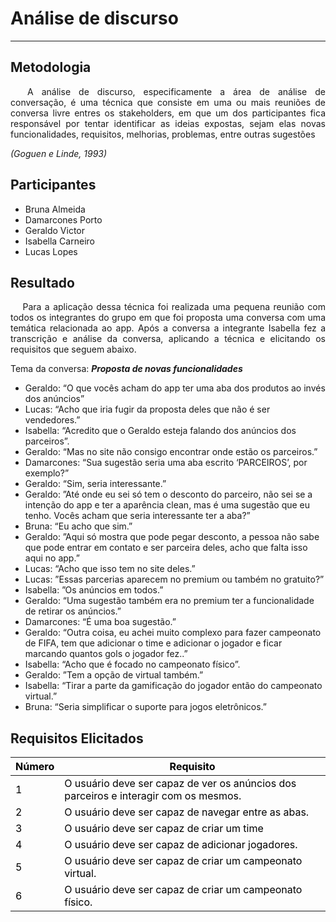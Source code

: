 # **Análise de discurso**

<hr class="my-4">

## Metodologia

 <div>
    <p align="justify">&emsp;
        A análise de discurso, especificamente a área de análise de conversação, é uma técnica que consiste em uma ou mais reuniões de conversa livre entres os stakeholders, em que um dos participantes fica responsável por tentar identificar as ideias expostas, sejam elas novas funcionalidades, requisitos, melhorias, problemas, entre outras sugestões</p>
    <p align="justify">
        <em>(Goguen e Linde, 1993)</em></p>
    <p align="justify">
        </p>
    <p align="justify">
        </p>
    <p align="justify">
        </p>

 </div>
<div class="line"></div>

## Participantes

* Bruna Almeida
* Damarcones Porto
* Geraldo Victor
* Isabella Carneiro
* Lucas Lopes

<div class="line"></div>

##  Resultado

<div>
    <p align="justify">&emsp;
	Para a aplicação dessa técnica foi realizada uma pequena reunião com todos os integrantes do grupo em que foi proposta uma conversa com uma temática relacionada ao app.
	Após a conversa a integrante Isabella fez a transcrição e análise da conversa, aplicando a técnica e elicitando os requisitos que seguem abaixo.
    </p>
</div>

Tema da conversa: ***Proposta de novas funcionalidades***

* Geraldo:  “O que vocês acham do app ter uma aba dos produtos ao invés dos anúncios”  
* Lucas:    “Acho que iria fugir da proposta deles que não é ser vendedores.”
* Isabella: “Acredito que o Geraldo esteja falando dos anúncios dos parceiros”.
* Geraldo:  “Mas no site não consigo encontrar onde estão os parceiros.”
* Damarcones:   “Sua sugestão seria uma aba escrito ‘PARCEIROS’, por exemplo?”
* Geraldo: “Sim, seria interessante.”
* Geraldo:  ”Até onde eu sei só tem o desconto do parceiro, não sei se a intenção do app e ter a aparência clean, mas é uma sugestão que eu tenho. Vocês acham  que seria interessante ter a aba?”
* Bruna: “Eu acho que sim.”
* Geraldo:  ”Aqui só mostra que pode pegar desconto, a pessoa não sabe que pode entrar em contato e ser parceira deles, acho que falta isso aqui no app.”  
* Lucas:    “Acho que isso tem no site deles.”  
* Lucas:    ”Essas parcerias aparecem no premium ou também no gratuito?”
* Isabella: ”Os anúncios em todos.”
* Geraldo:  “Uma sugestão também era no premium ter a funcionalidade de retirar os anúncios.”
* Damarcones:   “É uma boa sugestão.”
* Geraldo:  “Outra coisa, eu achei muito complexo para fazer campeonato de FIFA, tem que adicionar o time e adicionar o jogador e ficar marcando quantos gols o jogador fez..”
* Isabella: “Acho que é focado no campeonato físico”.
* Geraldo:  ”Tem a opção de virtual também.”
* Isabella: “Tirar a parte da gamificação do jogador então do campeonato virtual.”
* Bruna:    “Seria simplificar o suporte para jogos eletrônicos.”

## Requisitos Elicitados

<table class="table table*striped" style="color:black;">
    <thead style="background*color: #00ff2b;">
        <th>Número</th>
        <th>Requisito</th>
    </thead>
    <tbody>
        <tr>
            <td>1      </td> <td>O usuário deve ser capaz de ver os anúncios dos parceiros e interagir com os mesmos.   </td>
        </tr>
        <tr>
            <td>2      </td> <td>O usuário deve ser capaz de navegar entre as abas.                                      </td>
        </tr>
        <tr>
            <td>3      </td> <td>O usuário deve ser capaz de criar um time </td>
        </tr>
        <tr>
            <td>4      </td> <td>O usuário deve ser capaz de adicionar jogadores.</td>
        </tr>
        <tr>
            <td>5      </td> <td>O usuário deve ser capaz de criar um campeonato virtual.                  </td>
        </tr>
        <tr>
            <td>6      </td> <td>O usuário deve ser capaz de criar um campeonato físico.</td>
        </tr>
         </tbody>
</table>


